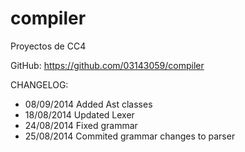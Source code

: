 compiler
========

Proyectos de CC4

GitHub: https://github.com/03143059/compiler

CHANGELOG:
- 08/09/2014 Added Ast classes
- 18/08/2014 Updated Lexer
- 24/08/2014 Fixed grammar
- 25/08/2014 Commited grammar changes to parser
